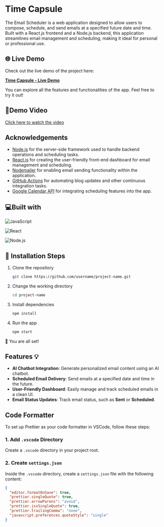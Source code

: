 
# Time Capsule

The Email Scheduler is a web application designed to allow users to compose, schedule, and send emails at a specified future date and time. Built with a React.js frontend and a Node.js backend, this application streamlines email management and scheduling, making it ideal for personal or professional use.


## 🌐 Live Demo

Check out the live demo of the project here:  

[**Time Capsule - Live Demo**]([https://your-project-url.com](https://timecapsule-new-ista.vercel.app/))


You can explore all the features and functionalities of the app. Feel free to try it out!

## 🎥Demo Video 
[Click here to watch the video](https://drive.google.com/file/d/1MiSZxm5C-TYrViXvvbGSdudNQJ2MTbv3/view?usp=sharing)





## Acknowledgements

- [Node.js](https://nodejs.org/) for the server-side framework used to handle backend operations and scheduling tasks.
- [React.js](https://reactjs.org/) for creating the user-friendly front-end dashboard for email management and scheduling.
- [Nodemailer](https://nodemailer.com/) for enabling email sending functionality within the application.
- [GitHub Actions](https://github.com/features/actions) for automating blog updates and other continuous integration tasks.
- [Google Calendar API](https://developers.google.com/calendar) for integrating scheduling features into the app.



## 💻Built with

![JavaScript](https://img.shields.io/badge/JavaScript-F7DF1E?style=for-the-badge&logo=javascript&logoColor=black)

![React](https://img.shields.io/badge/React-20232A?style=for-the-badge&logo=react&logoColor=61DAFB)

![Node.js](https://img.shields.io/badge/Node.js-339933?style=for-the-badge&logo=node.js&logoColor=white)


## 🚀 Installation Steps

1. Clone the repository
   ```bash
   git clone https://github.com/username/project-name.git

2. Change the working directory
    ```bash
    cd project-name

3. Install dependencies
    ```bash
    npm install

4. Run the app
    ```bash
    npm start

🌟 You are all set!

## Features 💡

- **AI Chatbot Integration**: Generate personalized email content using an AI chatbot.
- **Scheduled Email Delivery**: Send emails at a specified date and time in the future.
- **User-Friendly Dashboard**: Easily manage and track scheduled emails in a clean UI.
- **Email Status Updates**: Track email status, such as **Sent** or **Scheduled**.
## Code Formatter

To set up Prettier as your code formatter in VSCode, follow these steps:

### 1. Add `.vscode` Directory
Create a `.vscode` directory in your project root.

### 2. Create `settings.json`
Inside the `.vscode` directory, create a `settings.json` file with the following content:

```json
{
  "editor.formatOnSave": true,
  "prettier.singleQuote": true,
  "prettier.arrowParens": "avoid",
  "prettier.jsxSingleQuote": true,
  "prettier.trailingComma": "none",
  "javascript.preferences.quoteStyle": "single"
}

